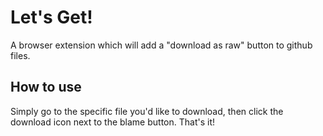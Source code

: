 # Let's Get!
A browser extension which will add a "download as raw" button to github files.

## How to use
Simply go to the specific file you'd like to download, then click the download icon next to the blame button. That's it!